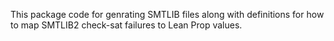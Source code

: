 This package code for genrating SMTLIB files along with definitions for how to
map SMTLIB2 check-sat failures to Lean Prop values.
